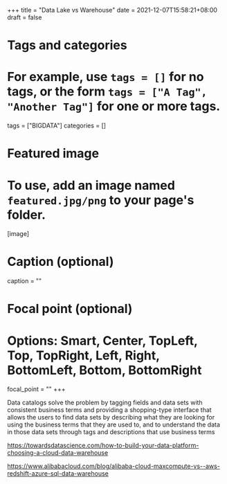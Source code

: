 +++
title = "Data Lake vs Warehouse"
date = 2021-12-07T15:58:21+08:00
draft = false

# Tags and categories
# For example, use `tags = []` for no tags, or the form `tags = ["A Tag", "Another Tag"]` for one or more tags.
tags = ["BIGDATA"]
categories = []

# Featured image
# To use, add an image named `featured.jpg/png` to your page's folder. 
[image]
  # Caption (optional)
  caption = ""

  # Focal point (optional)
  # Options: Smart, Center, TopLeft, Top, TopRight, Left, Right, BottomLeft, Bottom, BottomRight
  focal_point = ""
+++



Data catalogs solve the problem by tagging fields and data sets with consistent business
terms and providing a shopping-type interface that allows the users to find data
sets by describing what they are looking for using the business terms that they are
used to, and to understand the data in those data sets through tags and descriptions
that use business terms

https://towardsdatascience.com/how-to-build-your-data-platform-choosing-a-cloud-data-warehouse


https://www.alibabacloud.com/blog/alibaba-cloud-maxcompute-vs--aws-redshift-azure-sql-data-warehouse